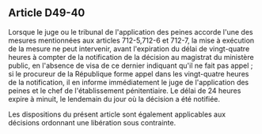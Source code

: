 Article D49-40
----
Lorsque le juge ou le tribunal de l'application des peines accorde l'une des
mesures mentionnées aux articles 712-5,712-6 et 712-7, la mise à exécution de la
mesure ne peut intervenir, avant l'expiration du délai de vingt-quatre heures à
compter de la notification de la décision au magistrat du ministère public, en
l'absence de visa de ce dernier indiquant qu'il ne fait pas appel ; si le
procureur de la République forme appel dans les vingt-quatre heures de la
notification, il en informe immédiatement le juge de l'application des peines et
le chef de l'établissement pénitentiaire. Le délai de 24 heures expire à minuit,
le lendemain du jour où la décision a été notifiée.

Les dispositions du présent article sont également applicables aux décisions
ordonnant une libération sous contrainte.
